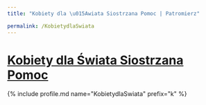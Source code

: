```yaml
---
title: "Kobiety dla \u015Awiata Siostrzana Pomoc | Patromierz"

permalink: /KobietydlaSwiata
---
```


# [Kobiety dla Świata Siostrzana Pomoc](https://patronite.pl/KobietydlaSwiata)

{% include profile.md name="KobietydlaSwiata" prefix="k" %}
